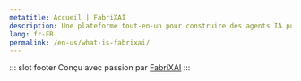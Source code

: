 ```yaml
---
metatitle: Accueil | FabriXAI
description: Une plateforme tout-en-un pour construire des agents IA puissants et les enchaîner sans effort pour gérer des tâches plus complexes.
lang: fr-FR
permalink: /en-us/what-is-fabrixai/
---
```

<!-- <div style="text-align:center;">
  <a href="https://blog.openapihub.com/en-us/openapihub-portals-rebranded-as-fabrixapi/" target="_blank">Voir plus sur le rebranding de OpenAPIHub</a>
</div>
<div class="features">
  <div class="feature">
    <h2>Qu'est-ce que FabriXAPI</h2>
    <p>FabriXAPI est un portail API basé sur le cloud conçu pour révolutionner votre activité API. Avec FabriXAPI, les fonctionnalités intégrées de gestion d'API et de gestion des développeurs vous permettent de gérer, distribuer et monétiser vos API en toute simplicité. <a href="/en-us/what-is-fabrixapi">En savoir plus</a></p>
  </div>
  <div class="feature">
    <h2>Mises à jour de la plateforme</h2>
    <p>Restez informé des derniers développements et améliorations sur la plateforme FabriXAPI. Découvrez les nouvelles fonctionnalités passionnantes, les correctifs de bogues et les améliorations de la sécurité dès maintenant. <a href="/en-us/major-updates/">En savoir plus</a></p>
  </div>
  <div class="feature">
    <h2>Ressources pour les développeurs API</h2>
    <p>Les développeurs peuvent explorer et s'abonner facilement aux API provenant de divers portails API alimentés par FabriX. En simplifiant le processus, le Portail d'administration des développeurs dédié permet aux développeurs API de gérer sans effort leurs abonnements API et de surveiller les performances. <a href="/en-us/api-user-journey-overview/">En savoir plus</a></p>
  </div>
  <div class="feature">
    <h2>Ressources pour les fournisseurs d'API</h2>
    <p>Les fournisseurs peuvent générer et personnaliser des portails API de marque pour présenter leurs API en toute simplicité. En rationalisant le processus, le Portail d'administration tout-en-un pour les fournisseurs offre une plateforme centralisée pour gérer et monétiser les API depuis un seul point de contrôle. <a href="/en-us/api-provider-journey-overview/">En savoir plus</a></p>
  </div>
  <div class="feature">
    <h2>Vous cherchez OpenAPIHub ?</h2>
    <p>OpenAPIHub est une communauté API qui vous permet de découvrir des API parfaitement alignées avec vos projets et besoins commerciaux. Vous aurez accès à une variété de ressources API, vous permettant de renforcer votre parcours API. <a href="/en-us/what-is-openapihub/">En savoir plus</a></p>
  </div>
  <div class="feature">
    <h2>Académie Open API</h2>
    <p>L'Académie Open API est une plateforme complète dédiée à l'autonomisation des individus dans leur parcours API. Que vous soyez débutant ou développeur expérimenté, nous fournissons une richesse de ressources pour soutenir votre croissance dans votre activité API. <a href="https://www.openapihub.com/academy" target="_blank">Visitez maintenant</a></p>
  </div>
</div> -->

::: slot footer
Conçu avec passion par [FabriXAI](https://www.fabrixai.com/)
:::
